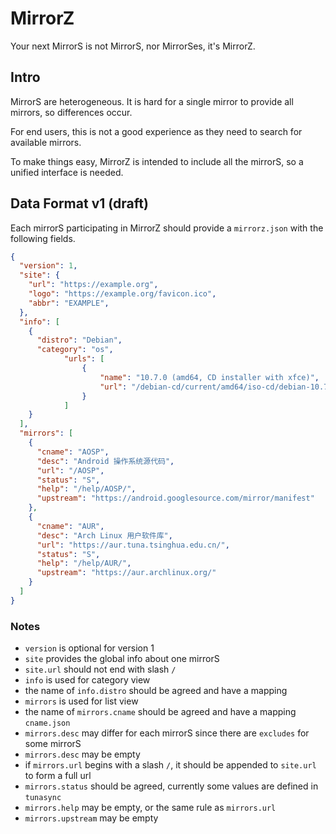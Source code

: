 # MirrorZ

Your next MirrorS is not MirrorS, nor MirrorSes, it's MirrorZ.

## Intro

MirrorS are heterogeneous. It is hard for a single mirror to provide all mirrors, so differences occur.

For end users, this is not a good experience as they need to search for available mirrors.

To make things easy, MirrorZ is intended to include all the mirrorS, so a unified interface is needed.

## Data Format v1 (draft)

Each mirrorS participating in MirrorZ should provide a `mirrorz.json` with the following fields.

```json
{
  "version": 1,
  "site": {
    "url": "https://example.org",
    "logo": "https://example.org/favicon.ico",
    "abbr": "EXAMPLE",
  },
  "info": [
    {
      "distro": "Debian",
      "category": "os",
            "urls": [
                {
                    "name": "10.7.0 (amd64, CD installer with xfce)",
                    "url": "/debian-cd/current/amd64/iso-cd/debian-10.7.0-amd64-xfce-CD-1.iso"
                }
            ]
    }
  ],
  "mirrors": [
    {
      "cname": "AOSP",
      "desc": "Android 操作系统源代码",
      "url": "/AOSP",
      "status": "S",
      "help": "/help/AOSP/",
      "upstream": "https://android.googlesource.com/mirror/manifest"
    },
    {
      "cname": "AUR",
      "desc": "Arch Linux 用户软件库",
      "url": "https://aur.tuna.tsinghua.edu.cn/",
      "status": "S",
      "help": "/help/AUR/",
      "upstream": "https://aur.archlinux.org/"
    }
  ]
}
```

### Notes

* `version` is optional for version 1
* `site` provides the global info about one mirrorS
* `site.url` should not end with slash `/`
* `info` is used for category view
* the name of `info.distro` should be agreed and have a mapping
* `mirrors` is used for list view
* the name of `mirrors.cname` should be agreed and have a mapping `cname.json`
* `mirrors.desc` may differ for each mirrorS since there are `excludes` for some mirrorS
* `mirrors.desc` may be empty
* if `mirrors.url` begins with a slash `/`, it should be appended to `site.url` to form a full url
* `mirrors.status` should be agreed, currently some values are defined in `tunasync`
* `mirrors.help` may be empty, or the same rule as `mirrors.url`
* `mirrors.upstream` may be empty

<!--
 vim: ts=2 sts=2 sw=2
-->
